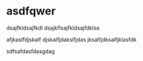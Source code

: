 # asdfqwer

dsajfkldsajfkdl
dsajkflsajfkldsajfdklsa




afjkaslfdjskalf
djskalfjdakslfjdas
jksalfjdksalfjklasfdk


sdfsafdasfdasgdag
